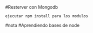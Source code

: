#Resterver con Mongodb    

```
ejecutar npm install para los modulos
```
#nota
#Aprendiendo bases de node
